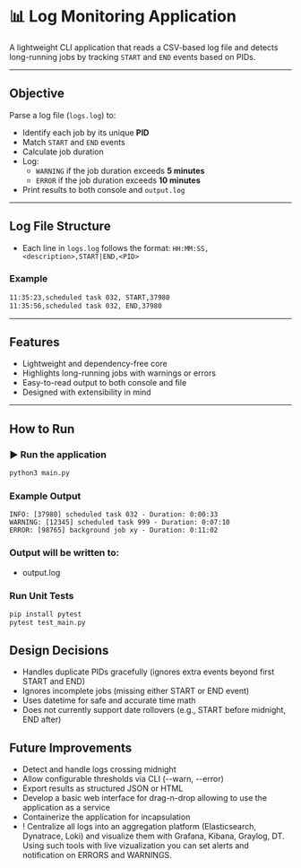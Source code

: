 # 📊 Log Monitoring Application

A lightweight CLI application that reads a CSV-based log file and detects long-running jobs by tracking `START` and `END` events based on PIDs.

---

## Objective

Parse a log file (`logs.log`) to:
- Identify each job by its unique **PID**
- Match `START` and `END` events
- Calculate job duration
- Log:
  - `WARNING` if the job duration exceeds **5 minutes**
  - `ERROR` if the job duration exceeds **10 minutes**
- Print results to both console and `output.log`

---

## Log File Structure
- Each line in `logs.log` follows the format: `HH:MM:SS,<description>,START|END,<PID>`

### Example
```bash
11:35:23,scheduled task 032, START,37980
11:35:56,scheduled task 032, END,37980
```

---

## Features
- Lightweight and dependency-free core
- Highlights long-running jobs with warnings or errors
- Easy-to-read output to both console and file
- Designed with extensibility in mind

---

## How to Run

### ▶️ Run the application

```bash
python3 main.py
```

### Example Output
```
INFO: [37980] scheduled task 032 - Duration: 0:00:33
WARNING: [12345] scheduled task 999 - Duration: 0:07:10
ERROR: [98765] background job xy - Duration: 0:11:02
```

### Output will be written to:
- output.log

### Run Unit Tests
```bash
pip install pytest
pytest test_main.py
```

## Design Decisions
- Handles duplicate PIDs gracefully (ignores extra events beyond first START and END)
- Ignores incomplete jobs (missing either START or END event)
- Uses datetime for safe and accurate time math
- Does not currently support date rollovers (e.g., START before midnight, END after)

## Future Improvements
- Detect and handle logs crossing midnight
- Allow configurable thresholds via CLI (--warn, --error)
- Export results as structured JSON or HTML
- Develop a basic web interface for drag-n-drop allowing to use the application as a service
- Containerize the application for incapsulation
- ! Centralize all logs into an aggregation platform (Elasticsearch, Dynatrace, Loki) and visualize them with Grafana, Kibana, Graylog, DT. Using such tools with live vizualization you can set alerts and notification on ERRORS and WARNINGS.